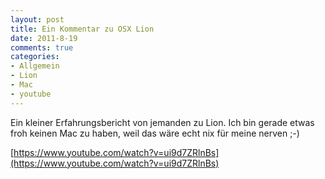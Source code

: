 ```yaml
--- 
layout: post
title: Ein Kommentar zu OSX Lion
date: 2011-8-19
comments: true
categories: 
- Allgemein
- Lion
- Mac
- youtube
---
```

Ein kleiner Erfahrungsbericht von jemanden zu Lion. Ich bin gerade etwas froh keinen Mac zu haben, weil das wäre echt nix für meine nerven ;-)

[https://www.youtube.com/watch?v=ui9d7ZRlnBs](https://www.youtube.com/watch?v=ui9d7ZRlnBs)
